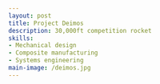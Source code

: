 ```yaml
---
layout: post
title: Project Deimos
description: 30,000ft competition rocket
skills: 
- Mechanical design
- Composite manufacturing
- Systems engineering
main-image: /deimos.jpg
---
```

